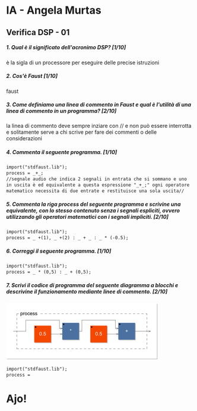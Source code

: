 # IA - Angela Murtas

## Verifica DSP - 01

##### 1. Qual è il significato dell'acronimo _DSP_? [1/10]

è la sigla di un processore per eseguire delle precise istruzioni 

##### 2. Cos'è _Faust_ [1/10]

faust

##### 3. Come definiamo una linea di commento in _Faust_ e qual è l'utilità di una linea di commento in un programma? [2/10]

la linea di commento deve sempre inziare con //
 e non può essere interrotta e solitamente serve a chi scrive per fare dei commenti o delle considerazioni 
##### 4. Commenta il seguente programma. [1/10]

```
import("stdfaust.lib");
process = _+_; 
//segnale audio che indica 2 segnali in entrata che si sommano e uno in uscita è ed equivalente a questa espressione "_+_;" ogni operatore matematico necessita di due entrate e restituisce una sola uscita// 
```



##### 5. Commenta la riga _process_ del seguente programma e scrivine una equivalente, con lo stesso contenuto senza i segnali espliciti, ovvero utilizzando gli operatori matematici con i segnali impliciti. [2/10]

```
import("stdfaust.lib");
process = _ +(1), _ +(2) : _ + _ : _ * (-0.5);
```

##### 6. Correggi il seguente programma. [1/10]

```
import("stdfaust.lib");
process = _ * (0,5) : _ + (0,5);
```

##### 7. Scrivi il codice di programma del seguente diagramma a blocchi e descrivine il funzionamento mediante linee di commento. [2/10]

![due operatori in serie](https://github.com/LSSN/2019-05-24-1A-VERIFICA/blob/master/process.png)

```
import("stdfaust.lib");
process =
```


# Ajo!
